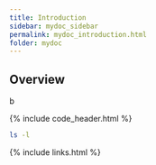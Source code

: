 ```yaml
---
title: Introduction
sidebar: mydoc_sidebar
permalink: mydoc_introduction.html
folder: mydoc
---
```


## Overview
b

{% include code_header.html %}
```bash
ls -l
```

{% include links.html %}
